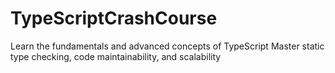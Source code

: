 # TypeScriptCrashCourse
Learn the fundamentals and advanced concepts of TypeScript Master static type checking, code maintainability, and scalability
